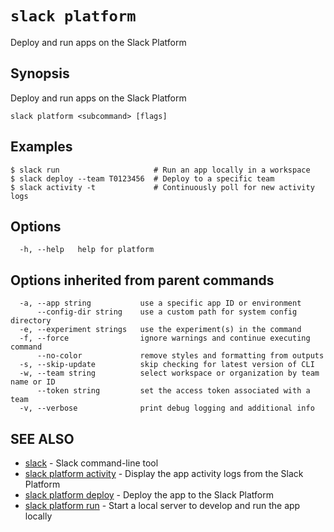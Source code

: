 # `slack platform`

Deploy and run apps on the Slack Platform

## Synopsis

Deploy and run apps on the Slack Platform

```
slack platform <subcommand> [flags]
```

## Examples

```
$ slack run                     # Run an app locally in a workspace
$ slack deploy --team T0123456  # Deploy to a specific team
$ slack activity -t             # Continuously poll for new activity logs
```

## Options

```
  -h, --help   help for platform
```

## Options inherited from parent commands

```
  -a, --app string           use a specific app ID or environment
      --config-dir string    use a custom path for system config directory
  -e, --experiment strings   use the experiment(s) in the command
  -f, --force                ignore warnings and continue executing command
      --no-color             remove styles and formatting from outputs
  -s, --skip-update          skip checking for latest version of CLI
  -w, --team string          select workspace or organization by team name or ID
      --token string         set the access token associated with a team
  -v, --verbose              print debug logging and additional info
```

## SEE ALSO

* [slack](slack)	 - Slack command-line tool
* [slack platform activity](slack_platform_activity)	 - Display the app activity logs from the Slack Platform
* [slack platform deploy](slack_platform_deploy)	 - Deploy the app to the Slack Platform
* [slack platform run](slack_platform_run)	 - Start a local server to develop and run the app locally

